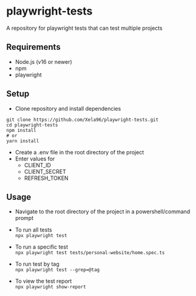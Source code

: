 # playwright-tests
A repository for playwright tests that can test multiple projects

## Requirements
- Node.js (v16 or newer)
- npm
- playwright

## Setup
- Clone repository and install dependencies
 ```
git clone https://github.com/Xela96/playwright-tests.git
cd playwright-tests
npm install
# or
yarn install
```

- Create a .env file in the root directory of the project
- Enter values for 
    - CLIENT_ID
    - CLIENT_SECRET
    - REFRESH_TOKEN

## Usage
- Navigate to the root directory of the project in a powershell/command prompt
- To run all tests  
```npx playwright test```

- To run a specific test  
```npx playwright test tests/personal-website/home.spec.ts```

- To run test by tag  
```npx playwright test --grep=@tag```
- To view the test report  
```npx playwright show-report```